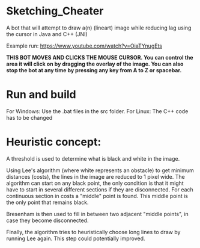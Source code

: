 # Sketching_Cheater
A bot that will attempt to draw a(n) (lineart) image while reducing lag using the cursor in Java and C++ (JNI)

Example run: https://www.youtube.com/watch?v=OiaTYnugEts

**THIS BOT MOVES AND CLICKS THE MOUSE CURSOR. You can control the area it will click on by dragging the overlay of the image. You can also stop the bot at any time by pressing any key from A to Z or spacebar.**

# Run and build
For Windows: Use the .bat files in the src folder.
For Linux: The C++ code has to be changed

# Heuristic concept:
A threshold is used to determine what is black and white in the image.

Using Lee's algorithm (where white represents an obstacle) to get minimum distances (costs), the lines in the image are reduced to 1 pixel wide. The algorithm can start on any black point, the only condition is that it might have to start in several different sections if they are disconnected. For each continuous section in costs a "middle" point is found. This middle point is the only point that remains black.

Bresenham is then used to fill in between two adjacent "middle points", in case they become disconnected.

Finally, the algorithm tries to heuristically choose long lines to draw by running Lee again. This step could potentially improved.
